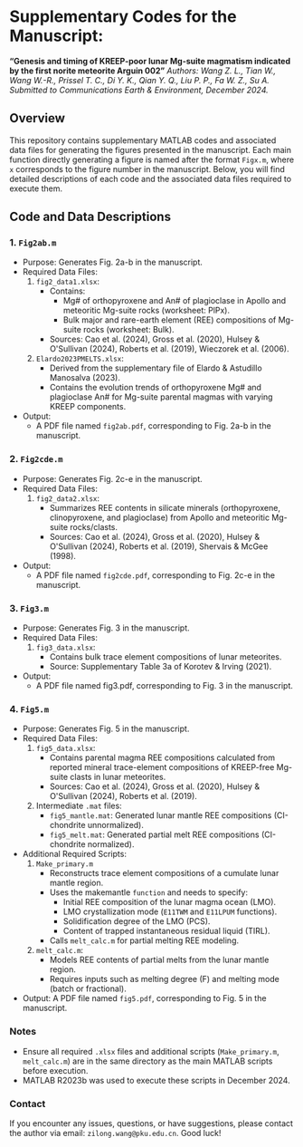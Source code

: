 # Supplementary Codes for the Manuscript:
**“Genesis and timing of KREEP-poor lunar Mg-suite magmatism indicated by the first norite meteorite Arguin 002”**
*Authors: Wang Z. L., Tian W., Wang W.-R., Prissel T. C., Di Y. K., Qian Y. Q., Liu P. P., Fa W. Z., Su A.*
*Submitted to Communications Earth & Environment, December 2024.*

## Overview
This repository contains supplementary MATLAB codes and associated data files for generating the figures presented in the manuscript. Each main function directly generating a figure is named after the format ```Figx.m```, where ```x``` corresponds to the figure number in the manuscript. Below, you will find detailed descriptions of each code and the associated data files required to execute them.

## Code and Data Descriptions
### 1. ```Fig2ab.m```
  * Purpose: Generates Fig. 2a-b in the manuscript.
  * Required Data Files:
    1. ```fig2_data1.xlsx```:
       * Contains:
         * Mg# of orthopyroxene and An# of plagioclase in Apollo and meteoritic Mg-suite rocks (worksheet: PlPx).
         * Bulk major and rare-earth element (REE) compositions of Mg-suite rocks (worksheet: Bulk).
       * Sources: Cao et al. (2024), Gross et al. (2020), Hulsey & O'Sullivan (2024), Roberts et al. (2019), Wieczorek et al. (2006).
    2. ```Elardo2023PMELTS.xlsx```:
       * Derived from the supplementary file of Elardo & Astudillo Manosalva (2023).
       * Contains the evolution trends of orthopyroxene Mg# and plagioclase An# for Mg-suite parental magmas with varying KREEP components.
  * Output:
    * A PDF file named ```fig2ab.pdf```, corresponding to Fig. 2a-b in the manuscript.
### 2. ```Fig2cde.m```
  * Purpose: Generates Fig. 2c-e in the manuscript.
  * Required Data Files:
    1. ```fig2_data2.xlsx```:
       * Summarizes REE contents in silicate minerals (orthopyroxene, clinopyroxene, and plagioclase) from Apollo and meteoritic Mg-suite rocks/clasts.
       * Sources: Cao et al. (2024), Gross et al. (2020), Hulsey & O'Sullivan (2024), Roberts et al. (2019), Shervais & McGee (1998).
  * Output:
    * A PDF file named ```fig2cde.pdf```, corresponding to Fig. 2c-e in the manuscript.
### 3. ```Fig3.m```
  * Purpose: Generates Fig. 3 in the manuscript.
  * Required Data Files:
    1. ```fig3_data.xlsx```:
       * Contains bulk trace element compositions of lunar meteorites.
       * Source: Supplementary Table 3a of Korotev & Irving (2021).
  * Output:
    * A PDF file named fig3.pdf, corresponding to Fig. 3 in the manuscript.
### 4. ```Fig5.m```
  * Purpose: Generates Fig. 5 in the manuscript.
  * Required Data Files:
    1. ```fig5_data.xlsx```:
       * Contains parental magma REE compositions calculated from reported mineral trace-element compositions of KREEP-free Mg-suite clasts in lunar meteorites.
       * Sources: Cao et al. (2024), Gross et al. (2020), Hulsey & O'Sullivan (2024), Roberts et al. (2019).
    2. Intermediate ```.mat``` files:
       * ```fig5_mantle.mat```: Generated lunar mantle REE compositions (CI-chondrite unnormalized).
       * ```fig5_melt.mat```: Generated partial melt REE compositions (CI-chondrite normalized).
  * Additional Required Scripts:
    1. ```Make_primary.m```
       * Reconstructs trace element compositions of a cumulate lunar mantle region.
       * Uses the makemantle ```function``` and needs to specify:
          * Initial REE composition of the lunar magma ocean (LMO).
          * LMO crystallization mode (```E11TWM``` and ```E11LPUM``` functions).
          * Solidification degree of the LMO (PCS).
          * Content of trapped instantaneous residual liquid (TIRL).
       * Calls ```melt_calc.m``` for partial melting REE modeling.
    2. ```melt_calc.m```:
       * Models REE contents of partial melts from the lunar mantle region.
       * Requires inputs such as melting degree (F) and melting mode (batch or fractional).
  * Output: A PDF file named ```fig5.pdf```, corresponding to Fig. 5 in the manuscript.
### Notes
  * Ensure all required ```.xlsx``` files and additional scripts (```Make_primary.m```, ```melt_calc.m```) are in the same directory as the main MATLAB scripts before execution.
  * MATLAB R2023b was used to execute these scripts in December 2024.
### Contact
If you encounter any issues, questions, or have suggestions, please contact the author via email: ```zilong.wang@pku.edu.cn```.
Good luck!

